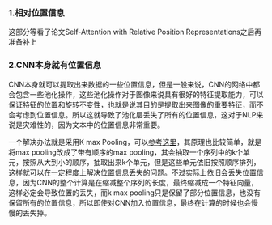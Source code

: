 ### 1.相对位置信息

这部分等看了论文Self-Attention with Relative Position Representations之后再准备补上

### 2.CNN本身就有位置信息

CNN本身就可以提取出来数据的一些位置信息，但是一般来说，CNN的网络中都会包含一些池化操作，这些池化操作对于图像来说具有很好的特征提取能力，可以保证特征的位置和旋转不变性，也就是说其目的是提取出来图像的重要特征，而不会考虑到位置信息。所以这就导致了池化层丢失了所有的位置信息，这对于NLP来说是灾难性的，因为文本中的位置信息非常重要。

一个解决办法就是采用K max Pooling，可以<a href='https://zhuanlan.zhihu.com/p/29925124' target='_blank'>参考这里</a>，其原理也比较简单，就是将max pooling改成了带有顺序的max pooling，其会抽取一个序列中的k个单元，按照从大到小的顺序，抽取出来k个单元，但是这些单元依旧按照顺序排列，这样就可以在一定程度上解决位置信息丢失的问题。不过实际上依旧会丢失位置信息，因为CNN的整个计算是在缩减整个序列的长度，最终缩减成一个特征向量，这样必定会导致位置的丢失，而k max pooling只是保留了部分位置信息，也没有保留所有的位置信息，所以即使对CNN加入位置信息，最终在计算的时候也会慢慢的丢失掉。